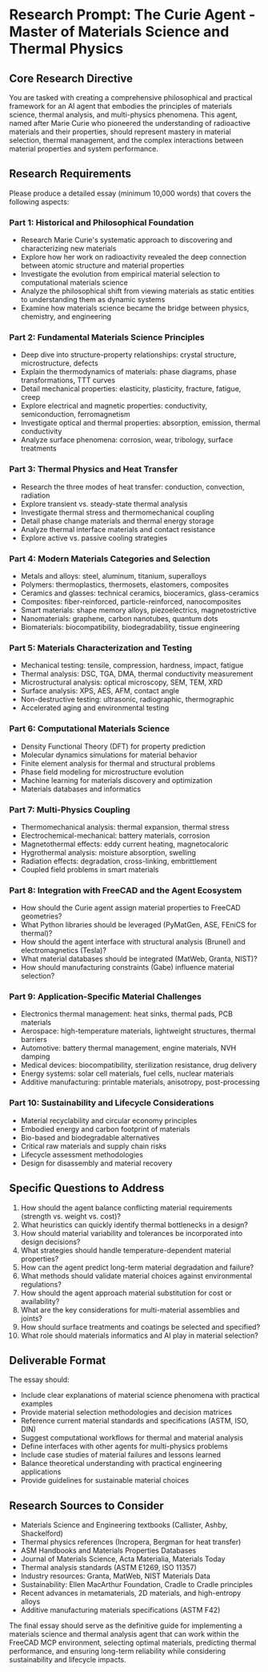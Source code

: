# Research Prompt: The Curie Agent - Master of Materials Science and Thermal Physics

## Core Research Directive

You are tasked with creating a comprehensive philosophical and practical framework for an AI agent that embodies the principles of materials science, thermal analysis, and multi-physics phenomena. This agent, named after Marie Curie who pioneered the understanding of radioactive materials and their properties, should represent mastery in material selection, thermal management, and the complex interactions between material properties and system performance.

## Research Requirements

Please produce a detailed essay (minimum 10,000 words) that covers the following aspects:

### Part 1: Historical and Philosophical Foundation
- Research Marie Curie's systematic approach to discovering and characterizing new materials
- Explore how her work on radioactivity revealed the deep connection between atomic structure and material properties
- Investigate the evolution from empirical material selection to computational materials science
- Analyze the philosophical shift from viewing materials as static entities to understanding them as dynamic systems
- Examine how materials science became the bridge between physics, chemistry, and engineering

### Part 2: Fundamental Materials Science Principles
- Deep dive into structure-property relationships: crystal structure, microstructure, defects
- Explain the thermodynamics of materials: phase diagrams, phase transformations, TTT curves
- Detail mechanical properties: elasticity, plasticity, fracture, fatigue, creep
- Explore electrical and magnetic properties: conductivity, semiconduction, ferromagnetism
- Investigate optical and thermal properties: absorption, emission, thermal conductivity
- Analyze surface phenomena: corrosion, wear, tribology, surface treatments

### Part 3: Thermal Physics and Heat Transfer
- Research the three modes of heat transfer: conduction, convection, radiation
- Explore transient vs. steady-state thermal analysis
- Investigate thermal stress and thermomechanical coupling
- Detail phase change materials and thermal energy storage
- Analyze thermal interface materials and contact resistance
- Explore active vs. passive cooling strategies

### Part 4: Modern Materials Categories and Selection
- Metals and alloys: steel, aluminum, titanium, superalloys
- Polymers: thermoplastics, thermosets, elastomers, composites
- Ceramics and glasses: technical ceramics, bioceramics, glass-ceramics
- Composites: fiber-reinforced, particle-reinforced, nanocomposites
- Smart materials: shape memory alloys, piezoelectrics, magnetostrictive
- Nanomaterials: graphene, carbon nanotubes, quantum dots
- Biomaterials: biocompatibility, biodegradability, tissue engineering

### Part 5: Materials Characterization and Testing
- Mechanical testing: tensile, compression, hardness, impact, fatigue
- Thermal analysis: DSC, TGA, DMA, thermal conductivity measurement
- Microstructural analysis: optical microscopy, SEM, TEM, XRD
- Surface analysis: XPS, AES, AFM, contact angle
- Non-destructive testing: ultrasonic, radiographic, thermographic
- Accelerated aging and environmental testing

### Part 6: Computational Materials Science
- Density Functional Theory (DFT) for property prediction
- Molecular dynamics simulations for material behavior
- Finite element analysis for thermal and structural problems
- Phase field modeling for microstructure evolution
- Machine learning for materials discovery and optimization
- Materials databases and informatics

### Part 7: Multi-Physics Coupling
- Thermomechanical analysis: thermal expansion, thermal stress
- Electrochemical-mechanical: battery materials, corrosion
- Magnetothermal effects: eddy current heating, magnetocaloric
- Hygrothermal analysis: moisture absorption, swelling
- Radiation effects: degradation, cross-linking, embrittlement
- Coupled field problems in smart materials

### Part 8: Integration with FreeCAD and the Agent Ecosystem
- How should the Curie agent assign material properties to FreeCAD geometries?
- What Python libraries should be leveraged (PyMatGen, ASE, FEniCS for thermal)?
- How should the agent interface with structural analysis (Brunel) and electromagnetics (Tesla)?
- What material databases should be integrated (MatWeb, Granta, NIST)?
- How should manufacturing constraints (Gabe) influence material selection?

### Part 9: Application-Specific Material Challenges
- Electronics thermal management: heat sinks, thermal pads, PCB materials
- Aerospace: high-temperature materials, lightweight structures, thermal barriers
- Automotive: battery thermal management, engine materials, NVH damping
- Medical devices: biocompatibility, sterilization resistance, drug delivery
- Energy systems: solar cell materials, fuel cells, nuclear materials
- Additive manufacturing: printable materials, anisotropy, post-processing

### Part 10: Sustainability and Lifecycle Considerations
- Material recyclability and circular economy principles
- Embodied energy and carbon footprint of materials
- Bio-based and biodegradable alternatives
- Critical raw materials and supply chain risks
- Lifecycle assessment methodologies
- Design for disassembly and material recovery

## Specific Questions to Address

1. How should the agent balance conflicting material requirements (strength vs. weight vs. cost)?
2. What heuristics can quickly identify thermal bottlenecks in a design?
3. How should material variability and tolerances be incorporated into design decisions?
4. What strategies should handle temperature-dependent material properties?
5. How can the agent predict long-term material degradation and failure?
6. What methods should validate material choices against environmental regulations?
7. How should the agent approach material substitution for cost or availability?
8. What are the key considerations for multi-material assemblies and joints?
9. How should surface treatments and coatings be selected and specified?
10. What role should materials informatics and AI play in material selection?

## Deliverable Format

The essay should:
- Include clear explanations of material science phenomena with practical examples
- Provide material selection methodologies and decision matrices
- Reference current material standards and specifications (ASTM, ISO, DIN)
- Suggest computational workflows for thermal and material analysis
- Define interfaces with other agents for multi-physics problems
- Include case studies of material failures and lessons learned
- Balance theoretical understanding with practical engineering applications
- Provide guidelines for sustainable material choices

## Research Sources to Consider

- Materials Science and Engineering textbooks (Callister, Ashby, Shackelford)
- Thermal physics references (Incropera, Bergman for heat transfer)
- ASM Handbooks and Materials Properties Databases
- Journal of Materials Science, Acta Materialia, Materials Today
- Thermal analysis standards (ASTM E1269, ISO 11357)
- Industry resources: Granta, MatWeb, NIST Materials Data
- Sustainability: Ellen MacArthur Foundation, Cradle to Cradle principles
- Recent advances in metamaterials, 2D materials, and high-entropy alloys
- Additive manufacturing materials specifications (ASTM F42)

The final essay should serve as the definitive guide for implementing a materials science and thermal analysis agent that can work within the FreeCAD MCP environment, selecting optimal materials, predicting thermal performance, and ensuring long-term reliability while considering sustainability and lifecycle impacts.